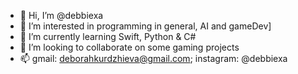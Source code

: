 - 👋 Hi, I’m @debbiexa
- 👀 I’m interested in programming in general, AI and gameDev]
- 🌱 I’m currently learning Swift, Python & C#
- 💞️ I’m looking to collaborate on some gaming projects
- 📫 gmail: deborahkurdzhieva@gmail.com; instagram: @debbiexa


<!---
debbiexa/debbiexa is a ✨ special ✨ repository because its `README.md` (this file) appears on your GitHub profile.
You can click the Preview link to take a look at your changes.
--->
